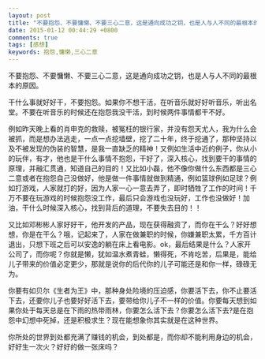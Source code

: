 ```yaml
---
layout: post
title: "不要抱怨、不要慵懒、不要三心二意，这是通向成功之钥，也是人与人不同的最根本的原因"
date: 2015-01-12 00:44:29 +0800
comments: true
tags: [感想]
keywords: 抱怨,慵懒,三心二意
---
```


不要抱怨、不要慵懒、不要三心二意，这是通向成功之钥，也是人与人不同的最根本的原因。  

干什么事就好好干，不要抱怨。如果你不想干活，在听音乐就好好听音乐，听出名堂。不要在听音乐的时候还在抱怨我没干活，到时候两件事情都干不好。   

例如昨天晚上看的肖申克的救赎，被冤枉的银行家，并没有怨天尤人，我为什么会被抓，而是想办法逃走，一点一点挖墙壁，挖了二十年，终于挖通了，那种坚持以及不被发现的伪装的智慧，是我一直缺乏的精神！又例如生活中近的例子，你从小的玩伴，有才，他也是干什么事情不抱怨，干好了，深入核心，找到要干的事情的原理，并融汇贯通，知道自己的目的！又比如小磊，他不像你做什么东西都是三心二意或者在抱怨自己没做好，他是做一件事情就做到精通，例如篮球例如足球？例如打游戏，人家就打的好，因为人家一心一意去弄了，即时牺牲了工作的时间！千万不要在玩游戏的时候抱怨没工作，最后只会游戏也没玩好，工作也没做好！加油，干什么时候深入核心，找到背后的道理，不要失去目的！！

又比如邓彬彬人家好好干，他开发的产品，现在获得融资了，而你在干么？好好想想，你是在干么？哦，记起来了，人家在做兼职的时候，你嫌兼职太累，千方百计退出，只想下班之后可以安逸的躺在床上看电影。ok，最后结果是什么？人家开公司了，而你呢？你就是懒，犹如温水煮青蛙，懒得死，不肯吃苦，后果是，能给儿子带来的价值必定更少，那就是说你的后代你的儿子可能还是和你一样，碌碌无为。  

你要有如贝尔《生者为王》中，那种身处险境的压迫感，你要活下去，你不止要活下去，还要你儿子也要好好活下去，要带给你儿子不一样的价值。你要每天想到如果你处于每天总是在下雨的热带雨林，你要怎么活下去？你要怎么活下去?是在抱怨中幻想中死掉，还是积极求生？现在能想象你其实就是在这种世界。  

你所处的世界到处都充满了赚钱的机会，到处都是，而你却不能利用身边的机会，好好生一次火？好好的做一张床吗？  




